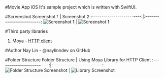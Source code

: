 #Movie App iOS
It's sample project which is written with SwiftUI.

#Screenshot
Screenshot 1            |  Screenshot 2
:-------------------------:|:-------------------------:
![Screenshot 1](./screenshot/screenshot1.png)  |  ![Screenshot 1](./screenshot/screenshot2.png)

#Third party libraries
1.  Moya - [HTTP client](https://github.com/Moya/Moya) 


#Author
Nay Lin - @naylinndev on GitHub


#Folder Structure
Folder Structure            |  Using Moya Library for HTTP Client
:-------------------------:|:-------------------------:
![Folder Structure Screenshot](./screenshot/folder_structure.png)   |  ![Library Screenshot](./screenshot/moya.png)



